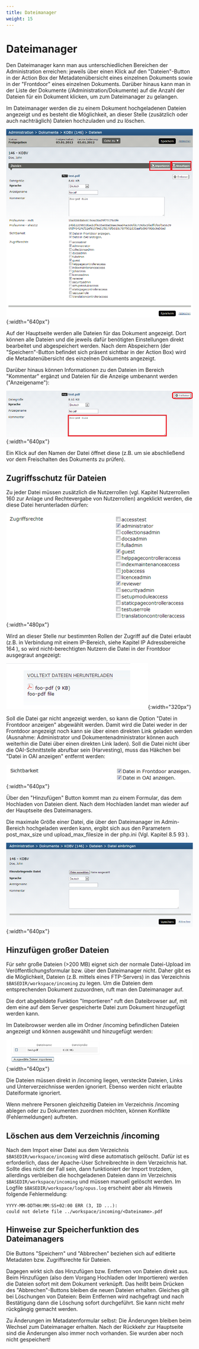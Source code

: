 ```yaml
---
title: Dateimanager
weight: 15
---
```


# Dateimanager

Den Dateimanager kann man aus unterschiedlichen Bereichen der Administration erreichen: jeweils
über einen Klick auf den "Dateien"-Button in der Action Box der Metadatenübersicht eines einzelnen
Dokuments sowie in der "Frontdoor" eines einzelnen Dokuments. Darüber hinaus kann man in der
Liste der Dokumente (/Administration/Dokumente) auf die Anzahl der Dateien für ein Dokument
klicken, um zum Dateimanager zu gelangen.

Im Dateimanager werden die zu einem Dokument hochgeladenen Dateien angezeigt und es besteht
die Möglichkeit, an dieser Stelle (zusätzlich oder auch nachträglich) Dateien hochzuladen und zu
löschen.

![Dateimanager](../img/admin/SC_Admin_Dokumente_Dateimanager.png){:width="640px"}

Auf der Hauptseite werden alle Dateien für das Dokument angezeigt. Dort können alle Dateien und
die jeweils dafür benötigten Einstellungen direkt bearbeitet und abgespeichert werden. Nach dem
Abspeichern (der "Speichern"-Button befindet sich präsent sichtbar in der Action Box) wird die
Metadatenübersicht des einzelnen Dokuments angezeigt.

Darüber hinaus können Informationen zu den Dateien im Bereich "Kommentar" ergänzt und Dateien
für die Anzeige umbenannt werden ("Anzeigename"):

![Dateimanager](../img/admin/SC_Admin_Dokumente_Dateimanager_Detail_Kommentar.png){:width="640px"}

Ein Klick auf den Namen der Datei öffnet diese (z.B. um sie abschließend vor dem Freischalten des
Dokuments zu prüfen).

## Zugriffsschutz für Dateien

Zu jeder Datei müssen zusätzlich die Nutzerrollen (vgl. Kapitel Nutzerrollen 160 zur Anlage und
Rechtevergabe von Nutzerrollen) angeklickt werden, die diese Datei herunterladen dürfen:

![Dateimanager](../img/admin/SC_Admin_Dokumente_Dateimanager_Detail_Zugriffsrechte.png){:width="480px"}

Wird an dieser Stelle nur bestimmten Rollen der Zugriff auf die Datei erlaubt (z.B. in Verbindung mit
einem IP-Bereich, siehe Kapitel IP Adressbereiche 164 ), so wird nicht-berechtigten Nutzern die Datei
in der Frontdoor ausgegraut angezeigt:

![Dateimanager](../img/admin/SC_Admin_Dokumente_Dateien_Nutzerrollen2.png){:width="320px"}

Soll die Datei gar nicht angezeigt werden, so kann die Option "Datei in Frontdoor anzeigen"
abgewählt werden. Damit wird die Datei weder in der Frontdoor angezeigt noch kann sie über einen
direkten Link geladen werden (Ausnahme: Administrator und Dokumentenadministrator können auch
weiterhin die Datei über einen direkten Link laden). Soll die Datei nicht über die OAI-Schnittstelle
abrufbar sein (Harvesting), muss das Häkchen bei "Datei in OAI anzeigen" entfernt werden:

![Dateimanager](../img/admin/SC_Admin_Dokumente_Dateimanager_Detail_Sichtbarkeit.png){:width="640px"}

Über den "Hinzufügen" Button kommt man zu einem Formular, das dem Hochladen von Dateien
dient. Nach dem Hochladen landet man wieder auf der Hauptseite des Dateimanagers.

<p class="warning">
Die maximale Größe einer Datei, die über den Dateimanager im Admin-Bereich hochgeladen
werden kann, ergibt sich aus den Parametern post_max_size und upload_max_filesize in der
php.ini (Vgl. Kapitel 8.5 93 ).
</p>

![Dateimanager](../img/admin/SC_Admin_Dokumente_Dateimanager_Formular_Hinzufuegen.png){:width="640px"}

## Hinzufügen großer Dateien

Für sehr große Dateien (>200 MB) eignet sich der normale Datei-Upload im
Veröffentlichungsformular bzw. über den Dateimanager nicht. Daher gibt es die Möglichkeit, Dateien
(z.B. mittels eines FTP-Servers) in das Verzeichnis `$BASEDIR/workspace/incoming` zu legen. Um
die Dateien dem entsprechenden Dokument zuzuordnen, ruft man den Dateimanager auf.

Die dort abgebildete Funktion "Importieren" ruft den Dateibrowser auf, mit dem eine auf dem Server
gespeicherte Datei zum Dokument hinzugefügt werden kann.

<!-- TODO image -->

Im Dateibrowser werden alle im Ordner /incoming befindlichen Dateien angezeigt und können
ausgewählt und hinzugefügt werden:

<!-- TODO image -->

![Dateimanager](../img/admin/SC_Admin_Dokumente_Dateien_Dateienimport_Detail.png){:width="640px"}

<p class="warning">
Die Dateien müssen direkt in /incoming liegen, versteckte Dateien, Links und
Unterverzeichnisse werden ignoriert. Ebenso werden nicht erlaubte Dateiformate ignoriert.
</p>

<p class="warning">
Wenn mehrere Personen gleichzeitig Dateien im Verzeichnis /incoming ablegen oder zu
Dokumenten zuordnen möchten, können Konflikte (Fehlermeldungen) auftreten.
</p>

## Löschen aus dem Verzeichnis /incoming

Nach dem Import einer Datei aus dem Verzeichnis `$BASEDIR/workspace/incoming` wird diese
automatisch gelöscht. Dafür ist es erforderlich, dass der Apache-User Schreibrechte in dem
Verzeichnis hat. Sollte dies nicht der Fall sein, dann funktioniert der Import trotzdem, allerdings
verbleiben die hochgeladenen Dateien dann im Verzeichnis `$BASEDIR/workspace/incoming` und
müssen manuell gelöscht werden. Im Logfile `$BASEDIR/workspace/log/opus.log` erscheint aber
als Hinweis folgende Fehlermeldung:

    YYYY-MM-DDTHH:MM:SS+02:00 ERR (3, ID ...):
    could not delete file ../workspace/incoming/<Dateiname>.pdf

## Hinweise zur Speicherfunktion des Dateimanagers

Die Buttons "Speichern" und "Abbrechen" beziehen sich auf editierte Metadaten bzw.
Zugriffsrechte für Dateien.

Dagegen wirkt sich das Hinzufügen bzw. Entfernen von Dateien direkt aus.
Beim Hinzufügen (also dem Vorgang Hochladen oder Importieren) werden die Dateien sofort mit
dem Dokument verknüpft. Das heißt beim Drücken des "Abbrechen"-Buttons bleiben die neuen
Dateien erhalten. Gleiches gilt bei Löschungen von Dateien: Beim Entfernen wird nachgefragt und
nach Bestätigung dann die Löschung sofort durchgeführt. Sie kann nicht mehr rückgängig gemacht
werden.

Zu Änderungen im Metadatenformular selbst: Die Änderungen bleiben beim Wechsel zum
Dateimanager erhalten. Nach der Rückkehr zur Hauptseite sind die Änderungen also immer noch
vorhanden. Sie wurden aber noch nicht gespeichert!

